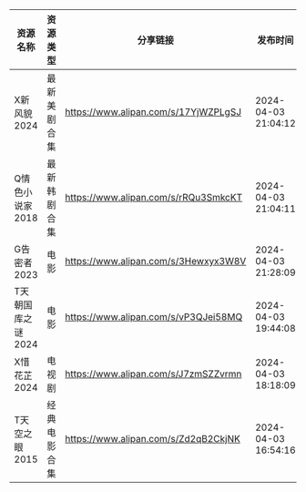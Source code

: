 | 资源名称        | 资源类型   | 分享链接                                 | 发布时间                |
| ----------- | ------ | ------------------------------------ | ------------------- |
| X新风貌2024    | 最新美剧合集 | https://www.alipan.com/s/17YjWZPLgSJ | 2024-04-03 21:04:12 |
| Q情色小说家2018  | 最新韩剧合集 | https://www.alipan.com/s/rRQu3SmkcKT | 2024-04-03 21:04:11 |
| G告密者2023    | 电影     | https://www.alipan.com/s/3Hewxyx3W8V | 2024-04-03 21:28:09 |
| T天朝国库之谜2024 | 电影     | https://www.alipan.com/s/vP3QJei58MQ | 2024-04-03 19:44:08 |
| X惜花芷2024    | 电视剧    | https://www.alipan.com/s/J7zmSZZvrmn | 2024-04-03 18:18:09 |
| T天空之眼2015   | 经典电影合集 | https://www.alipan.com/s/Zd2qB2CkjNK | 2024-04-03 16:54:16 |
